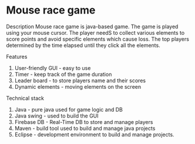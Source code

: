 # Mouse race game

Description
Mouse race game is java-based game. The game is played using your mouse cursor.
The player needS to collect various elements to score points and avoid specific elements which cause loss.
The top players determined by the time elapsed until they click all the elements.


Features
1. User-friendly GUI - easy to use
2. Timer - keep track of the game duration
3. Leader board - to store players name and their scores
4. Dynamic elements - moving elements on the screen


Technical stack
1. Java - pure java used for game logic and DB
2. Java swing - used to build the GUI
3. Firebase DB - Real-Time DB to store and manage players
4. Maven - build tool used to build and manage java projects
5. Eclipse - development environment to build and manage projects.
